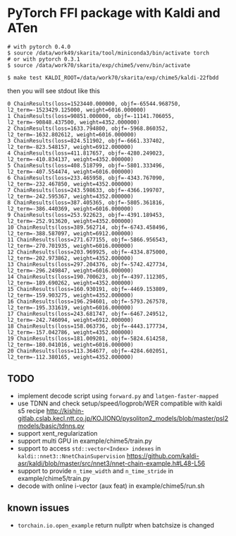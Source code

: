 # PyTorch FFI package with Kaldi and ATen

``` console
# with pytorch 0.4.0
$ source /data/work49/skarita/tool/miniconda3/bin/activate torch
# or with pytorch 0.3.1
$ source /data/work70/skarita/exp/chime5/venv/bin/activate

$ make test KALDI_ROOT=/data/work70/skarita/exp/chime5/kaldi-22fbdd
```

then you will see stdout like this

``` console
0 ChainResults(loss=1523440.000000, objf=-65544.968750, l2_term=-1523429.125000, weight=6016.000000)
1 ChainResults(loss=90851.000000, objf=-11141.706055, l2_term=-90848.437500, weight=4352.000000)
2 ChainResults(loss=1633.794800, objf=-5968.860352, l2_term=-1632.802612, weight=6016.000000)
3 ChainResults(loss=824.511902, objf=-6661.337402, l2_term=-823.548157, weight=6912.000000) 
4 ChainResults(loss=411.817657, objf=-4280.249023, l2_term=-410.834137, weight=4352.000000) 
5 ChainResults(loss=408.518799, objf=-5801.333496, l2_term=-407.554474, weight=6016.000000) 
6 ChainResults(loss=233.465958, objf=-4343.767090, l2_term=-232.467850, weight=4352.000000) 
7 ChainResults(loss=243.598633, objf=-4366.199707, l2_term=-242.595367, weight=4352.000000) 
8 ChainResults(loss=387.405365, objf=-5805.361816, l2_term=-386.440369, weight=6016.000000) 
9 ChainResults(loss=253.922623, objf=-4391.189453, l2_term=-252.913620, weight=4352.000000) 
10 ChainResults(loss=389.562714, objf=-6743.458496, l2_term=-388.587097, weight=6912.000000)
11 ChainResults(loss=271.677155, objf=-5866.956543, l2_term=-270.701935, weight=6016.000000)
12 ChainResults(loss=203.969925, objf=-4334.875000, l2_term=-202.973862, weight=4352.000000)
13 ChainResults(loss=297.204376, objf=-5742.427734, l2_term=-296.249847, weight=6016.000000)
14 ChainResults(loss=190.700623, objf=-4397.112305, l2_term=-189.690262, weight=4352.000000)
15 ChainResults(loss=160.930191, objf=-4469.153809, l2_term=-159.903275, weight=4352.000000)
16 ChainResults(loss=196.294601, objf=-5793.267578, l2_term=-195.331619, weight=6016.000000)
17 ChainResults(loss=243.681747, objf=-6467.249512, l2_term=-242.746094, weight=6912.000000)
18 ChainResults(loss=158.063736, objf=-4443.177734, l2_term=-157.042786, weight=4352.000000)
19 ChainResults(loss=181.009201, objf=-5824.614258, l2_term=-180.041016, weight=6016.000000)
20 ChainResults(loss=113.364677, objf=-4284.602051, l2_term=-112.380165, weight=4352.000000) 
```


## TODO

- implement decode script using `forward.py` and `latgen-faster-mapped`
- use TDNN and check setup/speed/logprob/WER compatible with kaldi s5 recipe http://kishin-gitlab.cslab.kecl.ntt.co.jp/KOJIONO/pysoliton2_models/blob/master/psl2models/basic/tdnns.py
- support xent_regularization
- support multi GPU in example/chime5/train.py
- support to access `std::vector<Index> indexes` in `kaldi::nnet3::NnetChainSupervision` https://github.com/kaldi-asr/kaldi/blob/master/src/nnet3/nnet-chain-example.h#L48-L56
- support to provide `n_time_width` and `n_time_stride` in example/chime5/train.py
- decode with online i-vector (aux feat) in example/chime5/run.sh


## known issues

- `torchain.io.open_example` return nullptr when batchsize is changed
